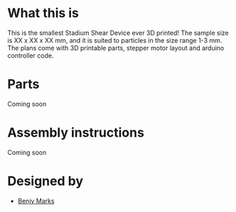 # What this is
This is the smallest Stadium Shear Device ever 3D printed! The sample size is XX x XX x XX mm, and it is suited to particles in the size range 1-3 mm. The plans come with 3D printable parts, stepper motor layout and arduino controller code.

# Parts
Coming soon

# Assembly instructions
Coming soon

# Designed by
  - [Benjy Marks](mailto:benjy.marks@sydney.edu.au)
